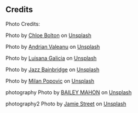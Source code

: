 ## Credits

Photo Credits:

Photo by <a href="https://unsplash.com/@crystalmind_design?utm_content=creditCopyText&utm_medium=referral&utm_source=unsplash">Chloe Bolton</a> on <a href="https://unsplash.com/photos/white-and-brown-ceramic-vase-R0qthXq3jec?utm_content=creditCopyText&utm_medium=referral&utm_source=unsplash">Unsplash</a>

Photo by <a href="https://unsplash.com/@freephotocc?utm_content=creditCopyText&utm_medium=referral&utm_source=unsplash">Andrian Valeanu</a> on <a href="https://unsplash.com/photos/three-paint-tubes-near-paint-brushes-yjXlyrKIz2A?utm_content=creditCopyText&utm_medium=referral&utm_source=unsplash">Unsplash</a>

Photo by <a href="https://unsplash.com/@luisanagalicia?utm_content=creditCopyText&utm_medium=referral&utm_source=unsplash">Luisana Galicia</a> on <a href="https://unsplash.com/photos/gold-and-red-beaded-bracelet-rGz2Z6tVaeg?utm_content=creditCopyText&utm_medium=referral&utm_source=unsplash">Unsplash</a>

Photo by <a href="https://unsplash.com/@jazzrose?utm_content=creditCopyText&utm_medium=referral&utm_source=unsplash">Jazz Bainbridge</a> on <a href="https://unsplash.com/photos/blue-orange-and-green-yarn-u3ClBGVz0NA?utm_content=creditCopyText&utm_medium=referral&utm_source=unsplash">Unsplash</a>

Photo by <a href="https://unsplash.com/@itsmiki5?utm_content=creditCopyText&utm_medium=referral&utm_source=unsplash">Milan Popovic</a> on <a href="https://unsplash.com/photos/two-hammers-beside-screwdriver-BmyXTxyDL-I?utm_content=creditCopyText&utm_medium=referral&utm_source=unsplash">Unsplash</a>

photography
Photo by <a href="https://unsplash.com/@baileymahon?utm_content=creditCopyText&utm_medium=referral&utm_source=unsplash">BAILEY MAHON</a> on <a href="https://unsplash.com/photos/person-holding-black-dslr-camera-2b6K4uy0Hbc?utm_content=creditCopyText&utm_medium=referral&utm_source=unsplash">Unsplash</a>

photography2
Photo by <a href="https://unsplash.com/@jamie452?utm_content=creditCopyText&utm_medium=referral&utm_source=unsplash">Jamie Street</a> on <a href="https://unsplash.com/photos/black-digital-camera-capturing-yellow-flower-qWYvQMIJyfE?utm_content=creditCopyText&utm_medium=referral&utm_source=unsplash">Unsplash</a>
